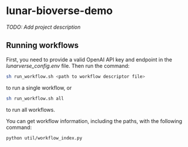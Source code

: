 # lunar-bioverse-demo

*TODO: Add project description*


## Running workflows
First, you need to provide a valid OpenAI API key and endpoint in the *lunarverse_config.env* file. Then run the command:

```bash
sh run_workflow.sh <path to workflow descriptor file>
```

to run a single workflow, or 

```bash
sh run_workflow.sh all
```

to run all workflows.

You can get workflow information, including the paths, with the following command:
```bash
python util/workflow_index.py
```

